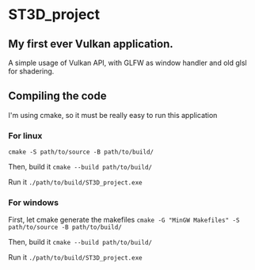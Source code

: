 # ST3D_project
## My first ever Vulkan application.
A simple usage of Vulkan API, with GLFW as window handler and old glsl for shadering.

## Compiling the code
I'm using cmake, so it must be really easy to run this application

### For linux
`cmake -S path/to/source -B path/to/build/`

Then, build it
`cmake --build path/to/build/`

Run it
`./path/to/build/ST3D_project.exe`
### For windows
First, let cmake generate the makefiles
`cmake -G "MinGW Makefiles" -S path/to/source -B path/to/build/`

Then, build it
`cmake --build path/to/build/`

Run it
`./path/to/build/ST3D_project.exe`
